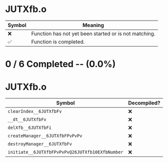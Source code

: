 # JUTXfb.o
| Symbol | Meaning 
| ------------- | ------------- 
| :x: | Function has not yet been started or is not matching. 
| :white_check_mark: | Function is completed. 


# 0 / 6 Completed -- (0.0%)
# JUTXfb.o
| Symbol | Decompiled? |
| ------------- | ------------- |
| `clearIndex__6JUTXfbFv` | :x: |
| `__dt__6JUTXfbFv` | :x: |
| `delXfb__6JUTXfbFi` | :x: |
| `createManager__6JUTXfbFPvPvPv` | :x: |
| `destroyManager__6JUTXfbFv` | :x: |
| `initiate__6JUTXfbFPvPvPvQ26JUTXfb10EXfbNumber` | :x: |
